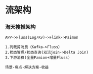 # 流架构

### 淘天搜推架构

```
APP->Fluss(Log/Kv)->Flink->Paimon

1.列裁剪消费（Kafka->Fluss）
2.状态管理/状态查询(双流join->Delta Join)
3.下游消费(全量Pamion+增量Fluss)

场景-痛点-解决方案-收益
```